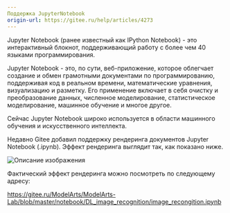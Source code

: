 ```yaml
---
Поддержка JupyterNotebook
origin-url: https://gitee.ru/help/articles/4273
---
```


Jupyter Notebook (ранее известный как IPython Notebook) - это интерактивный блокнот, поддерживающий работу с более чем 40 языками программирования.

Jupyter Notebook - это, по сути, веб-приложение, которое облегчает создание и обмен грамотными документами по программированию, поддерживая код в реальном времени, математические уравнения, визуализацию и разметку. Его применение включает в себя очистку и преобразование данных, численное моделирование, статистическое моделирование, машинное обучение и многое другое.

Сейчас Jupyter Notebook широко используется в области машинного обучения и искусственного интеллекта.

Недавно Gitee добавил поддержку рендеринга документов Jupyter Notebook (.ipynb). Эффект рендеринга выглядит так, как показано ниже.

![Описание изображения](https://images.gitee.ru/uploads/images/2019/1018/115142_ad4b7873_669935.png )

Фактический эффект рендеринга можно посмотреть по следующему адресу:

<https://gitee.ru/ModelArts/ModelArts-Lab/blob/master/notebook/DL_image_recognition/image_recongition.ipynb>